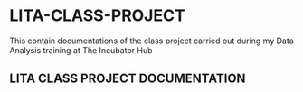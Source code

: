 # LITA-CLASS-PROJECT
This contain documentations of the class project carried out during my Data Analysis training at The Incubator Hub
## LITA CLASS PROJECT DOCUMENTATION
